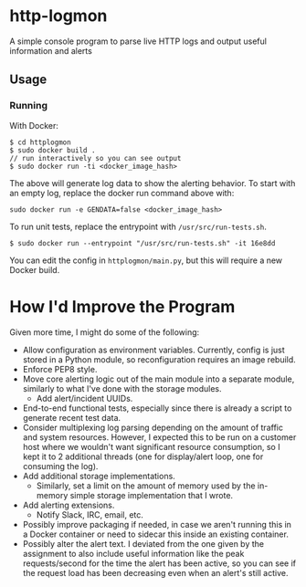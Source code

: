 # http-logmon

A simple console program to parse live HTTP logs and output useful information
and alerts

## Usage

### Running

With Docker:

```
$ cd httplogmon
$ sudo docker build .
// run interactively so you can see output
$ sudo docker run -ti <docker_image_hash>
```

The above will generate log data to show the alerting behavior. To start with
an empty log, replace the docker run command above with:

```
sudo docker run -e GENDATA=false <docker_image_hash>
```

To run unit tests, replace the entrypoint with `/usr/src/run-tests.sh`.

```
$ sudo docker run --entrypoint "/usr/src/run-tests.sh" -it 16e8dd
```

You can edit the config in `httplogmon/main.py`, but this will require a new
Docker build.

# How I'd Improve the Program

Given more time, I might do some of the following:

- Allow configuration as environment variables. Currently, config is just
  stored in a Python module, so reconfiguration requires an image rebuild.
- Enforce PEP8 style.
- Move core alerting logic out of the main module into a separate module,
  similarly to what I've done with the storage modules.
  - Add alert/incident UUIDs.
- End-to-end functional tests, especially since there is already a script to
  generate recent test data.
- Consider multiplexing log parsing depending on the amount of traffic and
  system resources. However, I expected this to be run on a customer host where
  we wouldn't want significant resource consumption, so I kept it to 2
  additional threads (one for display/alert loop, one for consuming the log).
- Add additional storage implementations.
    - Similarly, set a limit on the amount of memory used by the in-memory
      simple storage implementation that I wrote.
- Add alerting extensions.
    - Notify Slack, IRC, email, etc.
- Possibly improve packaging if needed, in case we aren't running this in a
  Docker container or need to sidecar this inside an existing container.
- Possibly alter the alert text. I deviated from the one given by the
  assignment to also include useful information like the peak requests/second
  for the time the alert has been active, so you can see if the request load
  has been decreasing even when an alert's still active.
